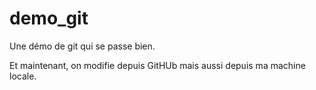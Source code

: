 # demo_git
Une démo de git qui se passe bien.

Et maintenant, on modifie depuis GitHUb
mais aussi depuis ma machine locale.